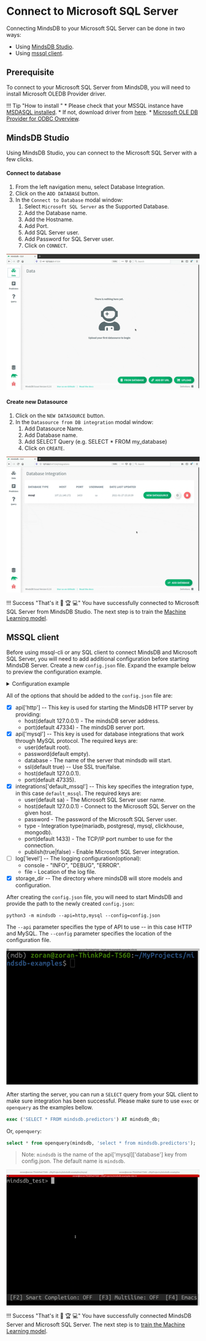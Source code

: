 # Connect to Microsoft SQL Server

Connecting MindsDB to your Microsoft SQL Server can be done in two ways:

* Using [MindsDB Studio](#mindsdb-studio).
* Using [mssql client](#mssql-client).

## Prerequisite

To connect to your Microsoft SQL Server from MindsDB, you will need to install Microsoft OLEDB Provider driver.

!!! Tip "How to install "
    * Please check that your MSSQL instance have [MSDASQL installed](https://docs.microsoft.com/en-us/sql/database-engine/configure-windows/open-the-odbc-data-source-administrator?view=sql-server-ver15).
    * If not, download  driver from [here](https://dev.mysql.com/downloads/connector/odbc/).
    * [Microsoft OLE DB Provider for ODBC Overview](https://docs.microsoft.com/en-us/sql/ado/guide/appendixes/microsoft-ole-db-provider-for-odbc?view=sql-server-ver15).

## MindsDB Studio

Using MindsDB Studio, you can connect to the Microsoft SQL Server with a few clicks.

#### Connect to database

1. From the left navigation menu, select Database Integration.
2. Click on the `ADD DATABASE` button.
3. In the `Connect to Database` modal window:
    1. Select `Microsoft SQL Server` as the Supported Database.
    2. Add the Database name.
    3. Add the Hostname.
    4. Add Port.
    5. Add SQL Server user.
    6. Add Password for SQL Server user.
    7. Click on `CONNECT`.


![Connect to MSSQL](/assets/data/mssql.gif)

#### Create new Datasource

1. Click on the `NEW DATASOURCE` button.
2. In the `Datasource from DB integration` modal window:
    1. Add Datasource Name.
    2. Add Database name.
    3. Add SELECT Query (e.g. SELECT * FROM my_database)
    4. Click on `CREATE`.

![Create MSSQL Datasource](/assets/data/mssql-ds.gif)

!!! Success "That's it :tada: :trophy:  :computer:"
    You have successfully connected to Microsoft SQL Server from MindsDB Studio. The next step is to train the [Machine Learning model](/model/train).

## MSSQL client

Before using mssql-cli or any SQL client to connect MindsDB and Microsoft SQL Server, you will need to add additional configuration before starting MindsDB Server. Create a new `config.json` file. Expand the example below to preview the configuration example.

<details class="success">
   <summary> Configuration example</summary> 
```json
{
   "api": {
       "http": {
           "host": "127.0.0.1",
           "port": "47334"
       },
       "mysql": {
           "host": "127.0.0.1",
           "database": "mindsdb",
           "password": "",
           "port": "47335",
           "ssl": true,
           "user": "root"
       }
   },
   "config_version": "1.4",
   "debug": true,
   "integrations": {
       "default_mariadb": {
           "host": "localhost",
           "password": "pass",
           "port": 1433,
           "publish": true,
           "type": "mssql",
           "user": "sa"
       }
   },
   "log": {
       "level": {
           "console": "DEBUG",
           "file": "INFO"
       }
   },
   "storage_dir": "/storage"
}
```       
</details>

All of the options that should be added to the `config.json` file are:

* [x] api['http'] -- This key is used for starting the MindsDB HTTP server by providing:
    * host(default 127.0.0.1) - The mindsDB server address.
    * port(default 47334) - The mindsDB server port.
* [x] api['mysql'] -- This key is used for database integrations that work through MySQL protocol. The required keys are:
    * user(default root).
    * password(default empty).
    * database - The name of the server that mindsdb will start.
    * ssl(default true) -- Use SSL true/false.
    * host(default 127.0.0.1).
    * port(default 47335).
* [x] integrations['default_mssql'] -- This key specifies the integration type, in this case `default_mssql`. The required keys are:
    * user(default sa) - The Microsoft SQL Server user name.
    * host(default 127.0.0.1) - Connect to the Microsoft SQL Server on the given host.
    * password - The password of the Microsoft SQL Server user.
    * type - Integration type(mariadb, postgresql, mysql, clickhouse, mongodb).
    * port(default 1433) - The TCP/IP port number to use for the connection.
    * publish(true|false) - Enable Microsoft SQL Server integration.
* [ ] log['level'] -- The logging configuration(optional):
    * console - "INFO", "DEBUG", "ERROR".
    * file - Location of the log file.
* [x] storage_dir -- The directory where mindsDB will store models and configuration.

After creating the `config.json` file, you will need to start MindsDB and provide the path to the newly created `config.json`:

```
python3 -m mindsdb --api=http,mysql --config=config.json
```

The `--api` parameter specifies the type of API to use -- in this case HTTP and MySQL. The `--config` parameter specifies the location of the configuration file.

![Start MindsDB with config](/assets/data/start-config.gif)

After starting the server, you can run a `SELECT` query from your SQL client to make sure integration has been successful. Please make sure to use `exec` or `openquery` as the examples bellow.

```sql
exec ('SELECT * FROM mindsdb.predictors') AT mindsdb_db;
```
Or, `openquery`:
```sql
select * from openquery(mindsdb, 'select * from mindsdb.predictors'); 
```
>Note: `mindsdb` is the name of the api['mysql]['database'] key from config.json. The default name is `mindsdb`.

![SELECT from MindsDB predictors table](/assets/data/mssql-select.gif)

!!! Success "That's it :tada: :trophy:  :computer:"
    You have successfully connected MindsDB Server and Microsoft SQL Server. The next step is to [train the Machine Learning model](/model/mssql).